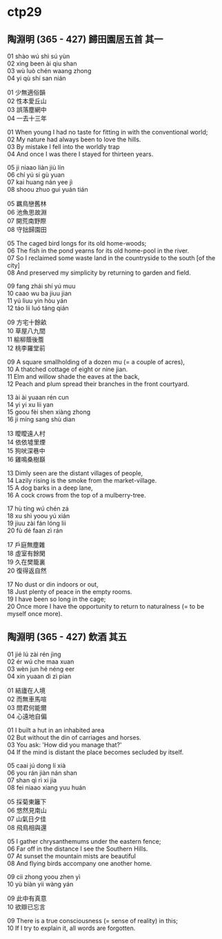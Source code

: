 # ctp29

## 陶淵明 (365 - 427) 歸田園居五首 其一

01 shào wú shì sú yùn  
02 xìng been ài qiu shan  
03 wù luò chén waang zhong  
04 yi qù shí san nián  

01 少無適俗韻  
02 性本愛丘山  
03 誤落塵網中  
04 一去十三年  

01 When young I had no taste for fitting in with the conventional world;  
02 My nature had always been to love the hills.  
03 By mistake I fell into the worldly trap  
04 And once I was there I stayed for thirteen years.  

05 ji niaao liàn jiù lín  
06 chí yú si gù yuan  
07 kai huang nán yee jì  
08 shoou zhuo gui yuán tián  

05 羈鳥戀舊林  
06 池魚思故淵  
07 開荒南野際  
08 守拙歸園田  

05 The caged bird longs for its old home-woods;  
06 The fish in the pond yearns for its old home-pool in the river.  
07 So I reclaimed some waste land in the countryside to the south [of the city]  
08 And preserved my simplicity by returning to garden and field.  

09 fang zhái shí yú muu  
10 caao wu ba jiuu jian  
11 yú liuu yin hòu yán  
12 táo lii luó táng qián  

09 方宅十餘畝  
10 草屋八九間  
11 榆柳蔭後簷  
12 桃李羅堂前  

09 A square smallholding of a dozen mu (= a couple of acres),  
10 A thatched cottage of eight or nine jian.  
11 Elm and willow shade the eaves at the back,  
12 Peach and plum spread their branches in the front courtyard.  

13 ài ài yuaan rén cun  
14 yi yi xu lii yan  
15 goou fèi shen xiàng zhong  
16 ji míng sang shù dian  

13 曖曖遠人村  
14 依依墟里煙  
15 狗吠深巷中  
16 雞鳴桑樹巔  

13 Dimly seen are the distant villages of people,  
14 Lazily rising is the smoke from the market-village.  
15 A dog barks in a deep lane,  
16 A cock crows from the top of a mulberry-tree.  

17 hù tíng wú chén zá  
18 xu shì yoou yú xián  
19 jiuu zài fán lóng lii  
20 fù dé faan zì rán  

17 戶庭無塵雜  
18 虛室有餘閑  
19 久在樊籠裏  
20 復得返自然  

17 No dust or din indoors or out,  
18 Just plenty of peace in the empty rooms.  
19 I have been so long in the cage;  
20 Once more I have the opportunity to return to naturalness (= to be myself once more).  


## 陶淵明 (365 - 427) 飲酒 其五

01 jié lú zài rén jìng  
02 ér wú che maa xuan  
03 wèn jun hé néng eer  
04 xin yuaan dì zì pian  

01 結廬在人境  
02 而無車馬喧  
03 問君何能爾  
04 心遠地自偏  

01 I built a hut in an inhabited area  
02 But without the din of carriages and horses.  
03 You ask: 'How did you manage that?'  
04 If the mind is distant the place becomes secluded by itself.  

05 caai jú dong lí xià  
06 you rán jiàn nán shan  
07 shan qì rì xi jia  
08 fei niaao xiang yuu huán  

05 採菊東籬下  
06 悠然見南山  
07 山氣日夕佳  
08 飛鳥相與還  

05 I gather chrysanthemums under the eastern fence;  
06 Far off in the distance I see the Southern Hills.  
07 At sunset the mountain mists are beautiful  
08 And flying birds accompany one another home.  

09 cii zhong yoou zhen yì  
10 yù biàn yii wàng yán  

09 此中有真意  
10 欲辯已忘言  

09 There is a true consciousness (= sense of reality) in this;  
10 If I try to explain it, all words are forgotten.  
